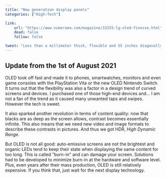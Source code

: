 ```yaml
---
title: "New generation display panels"
categories: ["High-Tech"]

link:
    url: "https://www.numerama.com/magazine/33155-lg-oled-finesse.html"
    dead: false
    follow: false

tweet: "Less than a millimeter thick, flexible and 55 inches diagonally. A new generation of display technology is on the horizon."
---
```


## Update from the 1st of August 2021

OLED took off fast and made it to phones, smartwatches, monitors and even game consoles with the PlayStation Vita or the
new OLED Nintendo Switch. It turns out that the flexibility was also a factor in a design trend of curved screens and
devices. I purchased one of those high-end devices and... I am not a fan of the trend as it caused many unwanted taps
and swipes. However the tech is sweet.

It also sparked another revolution in terms of content quality: now that blacks are as deep as the screen allows,
contrast becomes essentially infinite. This also means that we need new video and image formats to describe these
contrasts in pictures. And thus we got HDR, _High Dynamic Range_.

But OLED is not all good: auto-emissive screens are not the brightest and organic LEDs tend to keep their state when
displaying the same content for too long. This is called "burn-in" and can damage your screen. Solutions had to be
developed to minimize burn-in at the hardware and software level. Plus, even years after their mass production, OLED is
still relatively expensive. If you think that, just wait for the next display technology.
